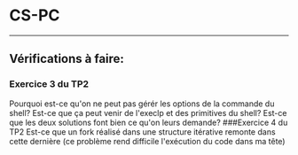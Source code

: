 # CS-PC
***
## Vérifications à faire:
### Exercice 3 du TP2
Pourquoi est-ce qu'on ne peut pas gérér les options de la commande du shell? Est-ce que ça peut venir de l'execlp et des primitives du shell? Est-ce que les deux solutions font bien ce qu'on leurs demande?
###Exercice 4 du TP2
Est-ce que un fork réalisé dans une structure itérative remonte dans cette dernière (ce problème rend difficile l'exécution du code dans ma tête)
